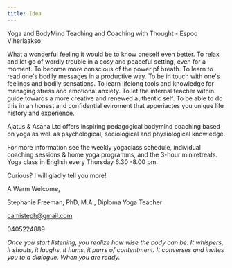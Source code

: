 ```yaml
---
title: Idea
---
```

Yoga and BodyMind Teaching and Coaching with Thought - Espoo Viherlaakso

What a wonderful feeling it would be to know oneself even better. To relax and let go of wordly trouble in a cosy and peaceful setting, even for a moment. To become more conscious of the power  pf breath. To learn to read one's bodily messages in a productive way. To be in touch with one's feelings and bodily sensations. To learn lifelong tools and knowledge for managing stress and emotional anxiety. To let the internal teacher within guide towards a more creative and renewed authentic self. To be able to do this in an honest and confidential eviroment that apperiactes you unique life history and experience.

Ajatus & Asana Ltd offers inspiring pedagogical bodymind coaching based on yoga as well as psychological, sociological and physiological knowledge. 

For more information see the weekly yogaclass schedule, individual coaching sessions & home yoga programms, and the 3-hour miniretreats. Yoga class in English every Thursday 6.30 -8.00 pm.

Curious? I will gladly tell you more!

A Warm Welcome,

Stephanie Freeman, PhD, M.A., Diploma Yoga Teacher

camisteph@gmail.com

0405224889

*Once you start listening, you realize how wise the body can be. It whispers, it shouts, it laughs, it hums, it purrs of contentment. It converses and invites you to a dialogue. When you are ready.*

